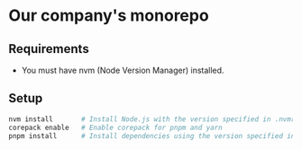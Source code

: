 # Our company's monorepo

## Requirements

 - You must have nvm (Node Version Manager) installed.

## Setup

```bash
nvm install       # Install Node.js with the version specified in .nvmrc
corepack enable   # Enable corepack for pnpm and yarn
pnpm install      # Install dependencies using the version specified in package.json#packageManager
```
